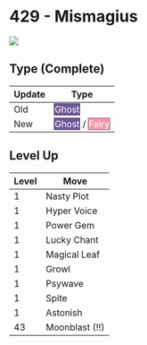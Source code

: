 # 429 - Mismagius
![][429]

## Type (Complete)

Update | Type
---    | ---
Old    | <span style="color:white; background:#705898; border: 1px solid #493963">Ghost</span>
New    | <span style="color:white; background:#705898; border: 1px solid #493963">Ghost</span> / <span style="color:white; background:#EE99AC; border: 1px solid #9B6470">Fairy</span>

## Level Up

Level | Move
---   | ---
  1   | Nasty Plot
  1   | Hyper Voice
  1   | Power Gem
  1   | Lucky Chant
  1   | Magical Leaf
  1   | Growl
  1   | Psywave
  1   | Spite
  1   | Astonish
 43   | Moonblast (!!)



[429]: /img/pokemon/429.png
